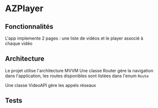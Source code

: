 # AZPlayer

## Fonctionnalités
L'app implemente 2 pages : une liste de vidéos et le player associé à chaque vidéo

## Architecture
Le projet utilise l'architecture MVVM
Une classe Router gère la navigation dans l'application, les routes disponibles sont listées dans l'enum `Route`

Une classe VideoAPI gère les appels réseaux

## Tests
